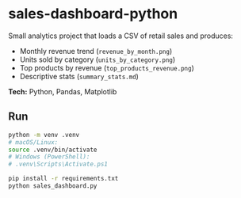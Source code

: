 # sales-dashboard-python

Small analytics project that loads a CSV of retail sales and produces:
- Monthly revenue trend (`revenue_by_month.png`)
- Units sold by category (`units_by_category.png`)
- Top products by revenue (`top_products_revenue.png`)
- Descriptive stats (`summary_stats.md`)

**Tech:** Python, Pandas, Matplotlib

## Run
```bash
python -m venv .venv
# macOS/Linux:
source .venv/bin/activate
# Windows (PowerShell):
# .venv\Scripts\Activate.ps1

pip install -r requirements.txt
python sales_dashboard.py
